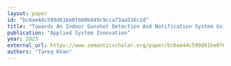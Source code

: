 ```yaml
---
layout: paper
id: "bc6ae44c599d61be0f600b449c9cca73aa516c2d"
title: "Towards An Indoor Gunshot Detection And Notification System Using Deep Learning"
publication: "Applied System Innovation"
year: 2023
external_url: https://www.semanticscholar.org/paper/bc6ae44c599d61be0f600b449c9cca73aa516c2d
authors: "Tareq Khan"
---
```

